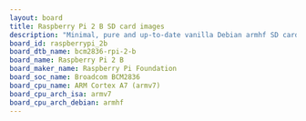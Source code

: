 ```yaml
---
layout: board
title: Raspberry Pi 2 B SD card images
description: "Minimal, pure and up-to-date vanilla Debian armhf SD card images for Raspberry Pi 2 B by Raspberry Pi Foundation, SoC: Broadcom BCM2836, CPU ISA: armv7"
board_id: raspberrypi_2b
board_dtb_name: bcm2836-rpi-2-b
board_name: Raspberry Pi 2 B
board_maker_name: Raspberry Pi Foundation
board_soc_name: Broadcom BCM2836
board_cpu_name: ARM Cortex A7 (armv7)
board_cpu_arch_isa: armv7
board_cpu_arch_debian: armhf
---
```


